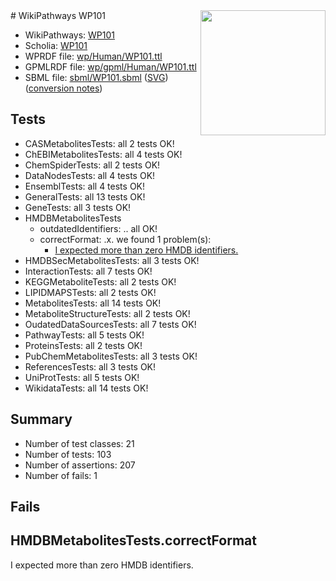 <img style="float: right; width: 200px" src="../logo.png" />
# WikiPathways WP101

* WikiPathways: [WP101](https://identifiers.org/wikipathways:WP101)
* Scholia: [WP101](https://scholia.toolforge.org/wikipathways/WP101)
* WPRDF file: [wp/Human/WP101.ttl](../wp/Human/WP101.ttl)
* GPMLRDF file: [wp/gpml/Human/WP101.ttl](../wp/gpml/Human/WP101.ttl)
* SBML file: [sbml/WP101.sbml](../sbml/WP101.sbml) ([SVG](../sbml/WP101.svg)) ([conversion notes](../sbml/WP101.txt))

## Tests
* CASMetabolitesTests: all 2 tests OK!
* ChEBIMetabolitesTests: all 4 tests OK!
* ChemSpiderTests: all 2 tests OK!
* DataNodesTests: all 4 tests OK!
* EnsemblTests: all 4 tests OK!
* GeneralTests: all 13 tests OK!
* GeneTests: all 3 tests OK!
* HMDBMetabolitesTests
    * outdatedIdentifiers: .. all OK!
    * correctFormat: .x. we found 1 problem(s):
        * [I expected more than zero HMDB identifiers.](#ad154c1e)
* HMDBSecMetabolitesTests: all 3 tests OK!
* InteractionTests: all 7 tests OK!
* KEGGMetaboliteTests: all 2 tests OK!
* LIPIDMAPSTests: all 2 tests OK!
* MetabolitesTests: all 14 tests OK!
* MetaboliteStructureTests: all 2 tests OK!
* OudatedDataSourcesTests: all 7 tests OK!
* PathwayTests: all 5 tests OK!
* ProteinsTests: all 2 tests OK!
* PubChemMetabolitesTests: all 3 tests OK!
* ReferencesTests: all 3 tests OK!
* UniProtTests: all 5 tests OK!
* WikidataTests: all 14 tests OK!


## Summary

* Number of test classes: 21
* Number of tests: 103
* Number of assertions: 207
* Number of fails: 1

## Fails

<a name="ad154c1e" />

## HMDBMetabolitesTests.correctFormat

I expected more than zero HMDB identifiers.
